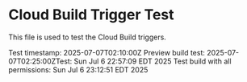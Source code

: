 # Cloud Build Trigger Test

This file is used to test the Cloud Build triggers.

Test timestamp: 2025-07-07T02:10:00Z
Preview build test: 2025-07-07T02:25:00ZTest: Sun Jul  6 22:57:09 EDT 2025
Test build with all permissions: Sun Jul  6 23:12:51 EDT 2025

